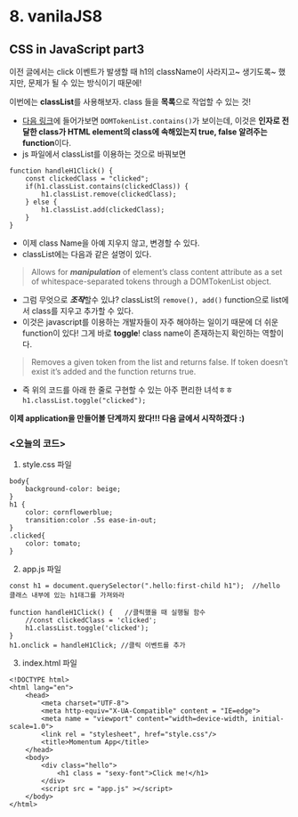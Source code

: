 # 8. vanilaJS8

## CSS in JavaScript part3

이전 글에서는 click 이벤트가 발생할 때 h1의 className이 사라지고~ 생기도록~ 했지만, 문제가 될 수 있는 방식이기 때문에! 

이번에는 **classList**를 사용해보자. class 들을 **목록**으로 작업할 수 있는 것!

- [다음 링크](https://developer.mozilla.org/ko/docs/Web/API/DOMTokenList)에 들어가보면 `DOMTokenList.contains()`가 보이는데, 이것은 **인자로 전달한 class가 HTML element의 class에 속해있는지 true, false 알려주는 function**이다.
- js 파일에서 classList를 이용하는 것으로 바꿔보면

```
function handleH1Click() {
    const clickedClass = "clicked";
    if(h1.classList.contains(clickedClass)) {
        h1.classList.remove(clickedClass);
    } else {
        h1.classList.add(clickedClass);
    }
}
```

- 이제 class Name을 아예 지우지 않고, 변경할 수 있다.
- classList에는 다음과 같은 설명이 있다.

> Allows for ***manipulation*** of element’s class content attribute as a set of whitespace-separated tokens through a DOMTokenList object.

- 그럼 무엇으로 ***조작***할수 있냐? classList의 `remove(), add()` function으로 list에서 class를 지우고 추가할 수 있다.
- 이것은 javascript를 이용하는 개발자들이 자주 해야하는 일이기 때문에 더 쉬운 function이 있다! 그게 바로 **toggle**! class name이 존재하는지 확인하는 역할이다.

> Removes a given token from the list and returns false. If token doesn’t exist it’s added and the function returns true.

- 즉 위의 코드를 아래 한 줄로 구현할 수 있는 아주 편리한 녀석ㅎㅎ `h1.classList.toggle("clicked");`

**이제 application을 만들어볼 단계까지 왔다!!! 다음 글에서 시작하겠다 :)**

### <오늘의 코드>

1. style.css 파일

```
body{
    background-color: beige;
}
h1 {
    color: cornflowerblue;
    transition:color .5s ease-in-out;
}
.clicked{
    color: tomato;
}
```

2. app.js 파일

```
const h1 = document.querySelector(".hello:first-child h1");  //hello 클래스 내부에 있는 h1태그를 가져와라

function handleH1Click() {   //클릭했을 때 실행될 함수
    //const clickedClass = 'clicked';
    h1.classList.toggle('clicked');
}
h1.onclick = handleH1Click; //클릭 이벤트를 추가
```

3. index.html 파일

```
<!DOCTYPE html>
<html lang="en">
    <head>
        <meta charset="UTF-8">
        <meta http-equiv="X-UA-Compatible" content = "IE=edge">
        <meta name = "viewport" content="width=device-width, initial-scale=1.0">
        <link rel = "stylesheet", href="style.css"/>
        <title>Momentum App</title>
    </head>
    <body>
        <div class="hello">
            <h1 class = "sexy-font">Click me!</h1>
        </div>
        <script src = "app.js" ></script>
    </body>
</html>
```
